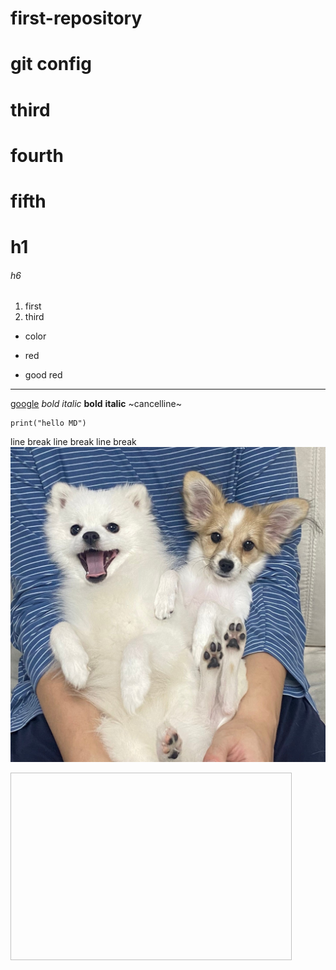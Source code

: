 # first-repository
# git config
# third
# fourth
# fifth
# h1
###### h6
1. first
3. third
- color
* red
+ good red
---
[google](https://google.com)
*bold*
_italic_
**bold**
__italic__
~cancelline~
```
print("hello MD")
```
line break  line break  line break
![dogs](KakaoTalk_Photo_2023-04-26-11-15-44.jpeg)

<img scr="KakaoTalk_Photo_2023-04-26-11-15-44.jpeg" width="450px" height="300px"></img>
